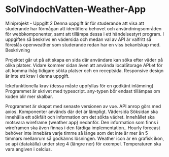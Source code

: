 # SolVindochVatten-Weather-App

Miniprojekt - Uppgift 2
Denna uppgift är för studerande att visa att studerande har förmågan att identifiera behovet och användningsområden för webbkomponenter, samt att tillämpa dessa i ett händelsestyrt program. I uppgiften så beskrivs en vädersida och medan val av API är valfritt så föreslås openweather som studerande redan har en viss bekantskap med. 
Beskrivning

Projektet går ut på att skapa en sida där användare kan söka efter väder på olika platser. Vidare kommer sidan även att använda localStorage API:et för att komma ihåg tidigare sökta platser och en receptsida. Responsive design är inte ett krav i denna uppgift.

Ickefunktionella krav (dessa måste uppfyllas för en godkänt inlämning)
Programmet är skrivet med typescript.
any-typen bör endast tillämpas om koden blir mer skalbar.

Programmet är skapat med senaste versionen av vue.
API anrop görs med axios.
Komponenter används där det är lämpligt.
Vädersida
Söksidan ska innehålla ett sökfält och information om det sökta vädret. Innehållet ska motsvara wireframe {weather app} nedanför. 
Den information som finns i wireframen ska även finnas i den färdiga implementation..
 Hourly forecast behöver inte innebära varje timme så länge som det inte är mer än 5 timmars mellanrum så godkänns lösningen. 
Weather icon är en grafisk ikon, se api (datakälla) under steg 4 (längre ner) för exempel.
Temperaturen ska vara angiven i celcius.
